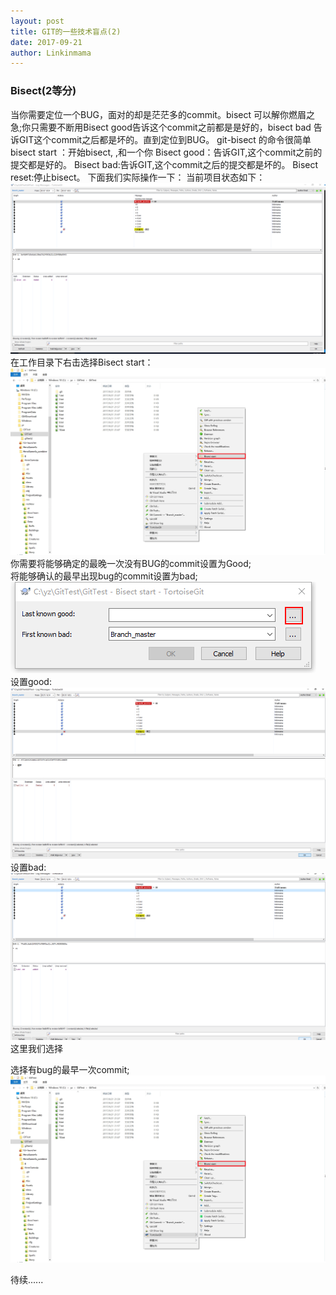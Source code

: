 ```yaml
---
layout: post
title: GIT的一些技术盲点(2)
date: 2017-09-21
author: Linkinmama
---
```



### Bisect(2等分)
当你需要定位一个BUG，面对的却是茫茫多的commit。bisect 可以解你燃眉之急;你只需要不断用Bisect good告诉这个commit之前都是是好的，bisect bad 告诉GIT这个commit之后都是坏的。直到定位到BUG。
git-bisect 的命令很简单
bisect start ：开始bisect, ,和一个你
Bisect good：告诉GIT,这个commit之前的提交都是好的。
Bisect bad:告诉GIT,这个commit之后的提交都是坏的。
Bisect reset:停止bisect。
下面我们实际操作一下：
当前项目状态如下：
![](/images/linkinmama/Bisect1.png)     
在工作目录下右击选择Bisect start：
![](/images/linkinmama/Bisect2.png)     
你需要将能够确定的最晚一次没有BUG的commit设置为Good;    
将能够确认的最早出现bug的commit设置为bad;     
![](/images/linkinmama/Bisect3.png)   
设置good:
![](/images/linkinmama/Bisect4.png)  
设置bad:
![](/images/linkinmama/Bisect5.png)
这里我们选择

选择有bug的最早一次commit;
![](/images/linkinmama/Bisect2.png)

 
待续......

